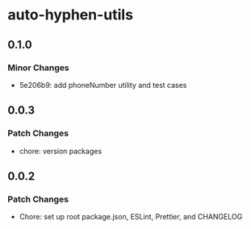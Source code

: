 # auto-hyphen-utils

## 0.1.0

### Minor Changes

- 5e206b9: add phoneNumber utility and test cases

## 0.0.3

### Patch Changes

- chore: version packages

## 0.0.2

### Patch Changes

- Chore: set up root package.json, ESLint, Prettier, and CHANGELOG
